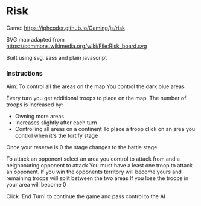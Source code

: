 # Risk

Game: https://jphcoder.github.io/Gaming/js/risk

SVG map adapted from https://commons.wikimedia.org/wiki/File:Risk_board.svg

Built using svg, sass and plain javascript

### Instructions

Aim: To control all the areas on the map
You control the dark blue areas

Every turn you get additional troops to place on the map. 
The number of troops is increased by:
  * Owning more areas
  * Increases slightly after each turn
  * Controlling all areas on a continent
To place a troop click on an area you control when it's the fortify stage 
  
Once your reserve is 0 the stage changes to the battle stage.

To attack an opponent select an area you control to attack from and a neighbouring opponent to attack
You must have a least one troop to attack an opponent.
If you win the opponents territory will become yours and remaining troops will split between the two areas
If you lose the troops in your area will become 0

Click 'End Turn' to continue the game and pass control to the AI
